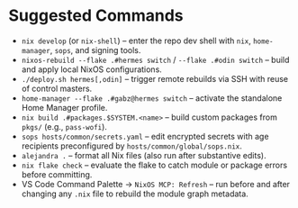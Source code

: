 # Suggested Commands
- `nix develop` (or `nix-shell`) – enter the repo dev shell with `nix`, `home-manager`, `sops`, and signing tools.
- `nixos-rebuild --flake .#hermes switch` / `--flake .#odin switch` – build and apply local NixOS configurations.
- `./deploy.sh hermes[,odin]` – trigger remote rebuilds via SSH with reuse of control masters.
- `home-manager --flake .#gabz@hermes switch` – activate the standalone Home Manager profile.
- `nix build .#packages.$SYSTEM.<name>` – build custom packages from `pkgs/` (e.g., `pass-wofi`).
- `sops hosts/common/secrets.yaml` – edit encrypted secrets with age recipients preconfigured by `hosts/common/global/sops.nix`.
- `alejandra .` – format all Nix files (also run after substantive edits).
- `nix flake check` – evaluate the flake to catch module or package errors before committing.
- VS Code Command Palette → `NixOS MCP: Refresh` – run before and after changing any `.nix` file to rebuild the module graph metadata.